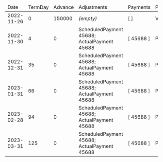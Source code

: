<table><thead><tr><td>Date</td><td>TermDay</td><td>Advance</td><td>Adjustments</td><td>Payments</td><td>PaymentStatus</td><td>CumulativeInterest</td><td>NewInterest</td><td>NewPenaltyCharges</td><td>PrincipalPortion</td><td>ProductFeesPortion</td><td>InterestPortion</td><td>PenaltyChargesPortion</td><td>ProductFeesRefund</td><td>PrincipalBalance</td><td>ProductFeesBalance</td><td>InterestBalance</td><td>PenaltyChargesBalance</td></tr></thead><tbody><tr><td>2022-11-26</td><td>0</td><td>150000</td><td><i>(empty)</i></td><td>[  ]</td><td>ValueNone</td><td>0</td><td>0</td><td>0</td><td>0</td><td>0</td><td>0</td><td>0</td><td>0</td><td>150000</td><td>0</td><td>0</td><td>0</td></tr><tr><td>2022-11-30</td><td>4</td><td>0</td><td>ScheduledPayment 45688; ActualPayment 45688</td><td>[ 45688 ]</td><td>PaymentMade</td><td>4800</td><td>4800</td><td>0</td><td>40888</td><td>0</td><td>4800</td><td>0</td><td>0</td><td>109112</td><td>0</td><td>0</td><td>0</td></tr><tr><td>2022-12-31</td><td>35</td><td>0</td><td>ScheduledPayment 45688; ActualPayment 45688</td><td>[ 45688 ]</td><td>PaymentMade</td><td>31860</td><td>27060</td><td>0</td><td>18628</td><td>0</td><td>27060</td><td>0</td><td>0</td><td>90484</td><td>0</td><td>0</td><td>0</td></tr><tr><td>2023-01-31</td><td>66</td><td>0</td><td>ScheduledPayment 45688; ActualPayment 45688</td><td>[ 45688 ]</td><td>PaymentMade</td><td>54300</td><td>22440</td><td>0</td><td>23248</td><td>0</td><td>22440</td><td>0</td><td>0</td><td>67236</td><td>0</td><td>0</td><td>0</td></tr><tr><td>2023-02-28</td><td>94</td><td>0</td><td>ScheduledPayment 45688; ActualPayment 45688</td><td>[ 45688 ]</td><td>PaymentMade</td><td>69361</td><td>15061</td><td>0</td><td>30627</td><td>0</td><td>15061</td><td>0</td><td>0</td><td>36609</td><td>0</td><td>0</td><td>0</td></tr><tr><td>2023-03-31</td><td>125</td><td>0</td><td>ScheduledPayment 45688; ActualPayment 45688</td><td>[ 45688 ]</td><td>PaidInFull</td><td>78440</td><td>9079</td><td>0</td><td>36609</td><td>0</td><td>9079</td><td>0</td><td>0</td><td>0</td><td>0</td><td>0</td><td>0</td></tr></tbody></table>